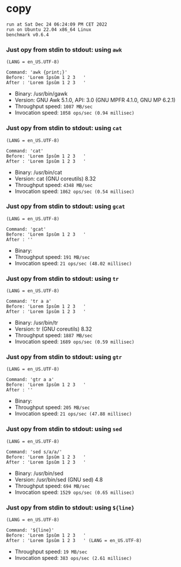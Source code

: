 # copy
 
    run at Sat Dec 24 06:24:09 PM CET 2022
    run on Ubuntu 22.04 x86_64 Linux
    benchmark v0.6.4
 
### Just opy from stdin to stdout: using `awk`
    (LANG = en_US.UTF-8)
```shell
Command: 'awk {print;}'
Before: 'Lorem îpsûm 1 2 3   '
After : 'Lorem îpsûm 1 2 3   '
```
* Binary: /usr/bin/gawk
* Version: GNU Awk 5.1.0, API: 3.0 (GNU MPFR 4.1.0, GNU MP 6.2.1)
* Throughput speed: `1087 MB/sec`
* Invocation speed: `1058 ops/sec (0.94 millisec)`

### Just opy from stdin to stdout: using `cat`
    (LANG = en_US.UTF-8)
```shell
Command: 'cat'
Before: 'Lorem îpsûm 1 2 3   '
After : 'Lorem îpsûm 1 2 3   '
```
* Binary: /usr/bin/cat
* Version: cat (GNU coreutils) 8.32
* Throughput speed: `4348 MB/sec`
* Invocation speed: `1862 ops/sec (0.54 millisec)`

### Just opy from stdin to stdout: using `gcat`
    (LANG = en_US.UTF-8)
```shell
Command: 'gcat'
Before: 'Lorem îpsûm 1 2 3   '
After : ''
```
* Binary: 
* Throughput speed: `191 MB/sec`
* Invocation speed: `21 ops/sec (48.02 millisec)`

### Just opy from stdin to stdout: using `tr`
    (LANG = en_US.UTF-8)
```shell
Command: 'tr a a'
Before: 'Lorem îpsûm 1 2 3   '
After : 'Lorem îpsûm 1 2 3   '
```
* Binary: /usr/bin/tr
* Version: tr (GNU coreutils) 8.32
* Throughput speed: `1887 MB/sec`
* Invocation speed: `1689 ops/sec (0.59 millisec)`

### Just opy from stdin to stdout: using `gtr`
    (LANG = en_US.UTF-8)
```shell
Command: 'gtr a a'
Before: 'Lorem îpsûm 1 2 3   '
After : ''
```
* Binary: 
* Throughput speed: `205 MB/sec`
* Invocation speed: `21 ops/sec (47.88 millisec)`

### Just opy from stdin to stdout: using `sed`
    (LANG = en_US.UTF-8)
```shell
Command: 'sed s/a/a/'
Before: 'Lorem îpsûm 1 2 3   '
After : 'Lorem îpsûm 1 2 3   '
```
* Binary: /usr/bin/sed
* Version: /usr/bin/sed (GNU sed) 4.8
* Throughput speed: `694 MB/sec`
* Invocation speed: `1529 ops/sec (0.65 millisec)`

### Just opy from stdin to stdout: using `${line}`
    (LANG = en_US.UTF-8)
```shell
Command: '${line}'
Before: 'Lorem îpsûm 1 2 3   '
After : 'Lorem îpsûm 1 2 3   ' (LANG = en_US.UTF-8)
```
* Throughput speed: `19 MB/sec`
* Invocation speed: `383 ops/sec (2.61 millisec)`

